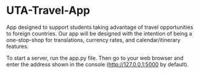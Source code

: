 # UTA-Travel-App
App designed to support students taking advantage of travel opportunities to foreign countries. Our app will be designed with the intention of being a one-stop-shop for translations, currency rates, and calendar/itinerary features.  

To start a server, run the app.py file. Then go to your web browser and enter the address shown in the console (http://127.0.0.1:5000 by default).
